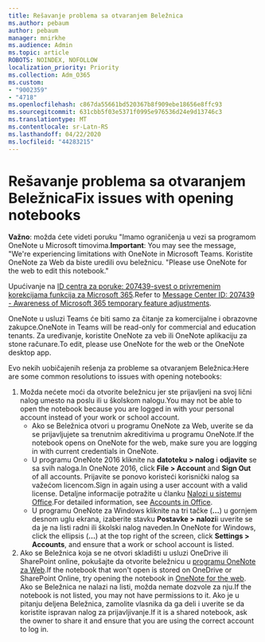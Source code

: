```yaml
---
title: Rešavanje problema sa otvaranjem Beležnica
ms.author: pebaum
author: pebaum
manager: mnirkhe
ms.audience: Admin
ms.topic: article
ROBOTS: NOINDEX, NOFOLLOW
localization_priority: Priority
ms.collection: Adm_O365
ms.custom:
- "9002359"
- "4718"
ms.openlocfilehash: c867da55661bd520367b8f909ebe18656e8ffc93
ms.sourcegitcommit: 631cbb5f03e5371f0995e976536d24e9d13746c3
ms.translationtype: MT
ms.contentlocale: sr-Latn-RS
ms.lasthandoff: 04/22/2020
ms.locfileid: "44283215"
---
```

# <a name="fix-issues-with-opening-notebooks"></a><span data-ttu-id="82c91-102">Rešavanje problema sa otvaranjem Beležnica</span><span class="sxs-lookup"><span data-stu-id="82c91-102">Fix issues with opening notebooks</span></span>

<span data-ttu-id="82c91-103">**Važno**: možda ćete videti poruku "Imamo ograničenja u vezi sa programom OneNote u Microsoft timovima.</span><span class="sxs-lookup"><span data-stu-id="82c91-103">**Important**: You may see the message, "We're experiencing limitations with OneNote in Microsoft Teams.</span></span> <span data-ttu-id="82c91-104">Koristite OneNote za Web da biste uredili ovu beležnicu. "</span><span class="sxs-lookup"><span data-stu-id="82c91-104">Please use OneNote for the web to edit this notebook."</span></span>

<span data-ttu-id="82c91-105">Upućivanje na [ID centra za poruke: 207439-svest o privremenim korekcijama funkcija za Microsoft 365](https://admin.microsoft.com/Adminportal/Home?source=applauncher#MessageCenter?id=MC207439).</span><span class="sxs-lookup"><span data-stu-id="82c91-105">Refer to [Message Center ID: 207439 - Awareness of Microsoft 365 temporary feature adjustments](https://admin.microsoft.com/Adminportal/Home?source=applauncher#MessageCenter?id=MC207439).</span></span>

<span data-ttu-id="82c91-106">OneNote u usluzi Teams će biti samo za čitanje za komercijalne i obrazovne zakupce.</span><span class="sxs-lookup"><span data-stu-id="82c91-106">OneNote in Teams will be read-only for commercial and education tenants.</span></span> <span data-ttu-id="82c91-107">Za uređivanje, koristite OneNote za veb ili OneNote aplikaciju za stone računare.</span><span class="sxs-lookup"><span data-stu-id="82c91-107">To edit, please use OneNote for the web or the OneNote desktop app.</span></span>

<span data-ttu-id="82c91-108">Evo nekih uobičajenih rešenja za probleme sa otvaranjem Beležnica:</span><span class="sxs-lookup"><span data-stu-id="82c91-108">Here are some common resolutions to issues with opening notebooks:</span></span>

1. <span data-ttu-id="82c91-109">Možda nećete moći da otvorite beležnicu jer ste prijavljeni na svoj lični nalog umesto na poslu ili u školskom nalogu.</span><span class="sxs-lookup"><span data-stu-id="82c91-109">You may not be able to open the notebook because you are logged in with your personal account instead of your work or school account.</span></span>
    - <span data-ttu-id="82c91-110">Ako se Beležnica otvori u programu OneNote za Web, uverite se da se prijavljujete sa trenutnim akreditivima u programu OneNote.</span><span class="sxs-lookup"><span data-stu-id="82c91-110">If the notebook opens on OneNote for the web, make sure you are logging in with current credentials in OneNote.</span></span>
    - <span data-ttu-id="82c91-111">U programu OneNote 2016 kliknite na **datoteku > nalog** i **odjavite** se sa svih naloga.</span><span class="sxs-lookup"><span data-stu-id="82c91-111">In OneNote 2016, click **File > Account** and **Sign Out** of all accounts.</span></span> <span data-ttu-id="82c91-112">Prijavite se ponovo koristeći korisnički nalog sa važećom licencom.</span><span class="sxs-lookup"><span data-stu-id="82c91-112">Sign in again using a user account with a valid license.</span></span> <span data-ttu-id="82c91-113">Detaljne informacije potražite u članku [Nalozi u sistemu Office](https://support.office.com/article/accounts-in-office-628ea040-f265-49de-b986-be09c3ebf8a9).</span><span class="sxs-lookup"><span data-stu-id="82c91-113">For detailed information, see [Accounts in Office](https://support.office.com/article/accounts-in-office-628ea040-f265-49de-b986-be09c3ebf8a9).</span></span> 
    - <span data-ttu-id="82c91-114">U programu OneNote za Windows kliknite na tri tačke (**...**) u gornjem desnom uglu ekrana, izaberite stavku **Postavke > nalozi**i uverite se da je na listi radni ili školski nalog naveden.</span><span class="sxs-lookup"><span data-stu-id="82c91-114">In OneNote for Windows, click the ellipsis (**…**) at the top right of the screen, click **Settings > Accounts**, and ensure that a work or school account is listed.</span></span> 
2. <span data-ttu-id="82c91-115">Ako se Beležnica koja se ne otvori skladišti u usluzi OneDrive ili SharePoint online, pokušajte da otvorite beležnicu u [programu OneNote za Web](https://onenote.com).</span><span class="sxs-lookup"><span data-stu-id="82c91-115">If the notebook that won't open is stored on OneDrive or SharePoint Online, try opening the notebook in [OneNote for the web](https://onenote.com).</span></span> <span data-ttu-id="82c91-116">Ako se Beležnica ne nalazi na listi, možda nemate dozvole za nju.</span><span class="sxs-lookup"><span data-stu-id="82c91-116">If the notebook is not listed, you may not have permissions to it.</span></span> <span data-ttu-id="82c91-117">Ako je u pitanju deljena Beležnica, zamolite vlasnika da ga deli i uverite se da koristite ispravan nalog za prijavljivanje.</span><span class="sxs-lookup"><span data-stu-id="82c91-117">If it is a shared notebook, ask the owner to share it and ensure that you are using the correct account to log in.</span></span>
